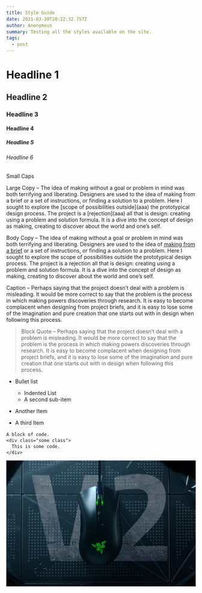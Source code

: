 ```yaml
---
title: Style Guide
date: 2021-03-30T20:22:32.757Z
author: Anonymous
summary: Testing all the styles available on the site.
tags:
  - post
---
```

# Headline 1

## Headline 2

### Headline 3

#### Headline 4

##### Headline 5

###### Headline 6

<p class="text-small-caps">Small Caps</p>

<p class="text-large">Large Copy – The idea of making without a goal or problem in mind was both terrifying and liberating. Designers are used to the idea of making from a brief or a set of instructions, or finding a solution to a problem. Here I sought to explore the [scope of possibilities outside](aaa) the prototypical design process. 
The project is a [rejection](aaa) all that is design: creating using a problem and solution formula. It is a dive into the concept of design as making, creating to discover about the world and one’s self.</p>

Body Copy – The idea of making without a goal or problem in mind was both terrifying and liberating. Designers are used to the idea of [making from a brief](aaa) or a set of instructions, or finding a solution to a problem. Here I sought to explore the scope of possibilities outside the prototypical design process. 
The project is a rejection all that is design: creating using a problem and solution formula. It is a dive into the concept of design as making, creating to discover about the world and one’s self.

<p class="text-caption">Caption – Perhaps saying that the project doesn’t deal with a problem is misleading. It would be more correct to say that the problem is the process in which making powers discoveries through research. It is easy to become complacent when designing from project briefs, and it is easy to lose some of the imagination and pure creation that one starts out with in design when following this process.</p>

> Block Quote – Perhaps saying that the project doesn’t deal with a problem is misleading. It would be more correct to say that the problem is the process in which making powers discoveries through research. It is easy to become complacent when designing from project briefs, and it is easy to lose some of the imagination and pure creation that one starts out with in design when following this process. 

* Bullet list

  * Indented List
  * A second sub-item
* Another Item
* A third Item

```
A block of code.
<div class="some class">
  This is some code.
</div>
```

![Alt Text](/static/img/https___hybrismediaprod.blob.core.windows.net_sys-master-phoenix-images-container_hbc_h0f_9081448529950_razer-deathadder-v2-gallery-hero-1500x1000.jpg "Image Title")